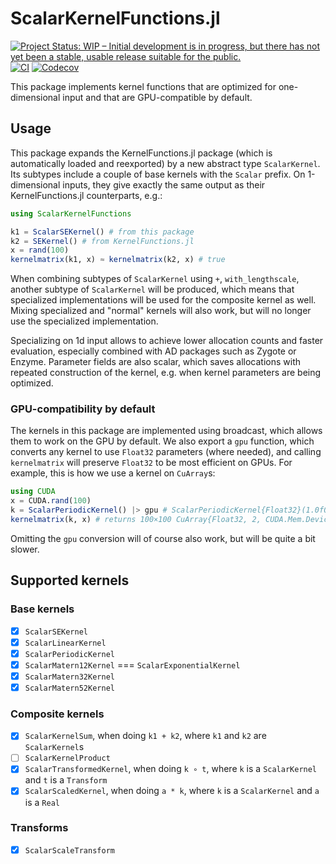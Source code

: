 # ScalarKernelFunctions.jl

[![Project Status: WIP – Initial development is in progress, but there has not yet been a stable, usable release suitable for the public.](https://www.repostatus.org/badges/latest/wip.svg)](https://www.repostatus.org/#wip)
[![CI](https://github.com/JuliaGaussianProcesses/ScalarKernelFunctions.jl/actions/workflows/CI.yml/badge.svg)](https://github.com/JuliaGaussianProcesses/ScalarKernelFunctions.jl/actions/workflows/CI.yml)
[![Codecov](https://codecov.io/gh/JuliaGaussianProcesses/ScalarKernelFunctions.jl/branch/master/graph/badge.svg)](https://codecov.io/gh/JuliaGaussianProcesses/ScalarKernelFunctions.jl/tree/master)

This package implements kernel functions that are optimized for one-dimensional input and
that are GPU-compatible by default.

## Usage
This package expands the KernelFunctions.jl package (which is automatically loaded and
reexported) by a new abstract type `ScalarKernel`.
Its subtypes include a couple of base kernels with the `Scalar` prefix.
On 1-dimensional inputs, they give exactly the same output as their KernelFunctions.jl
counterparts, e.g.:
```julia
using ScalarKernelFunctions

k1 = ScalarSEKernel() # from this package
k2 = SEKernel() # from KernelFunctions.jl
x = rand(100)
kernelmatrix(k1, x) ≈ kernelmatrix(k2, x) # true
```
When combining subtypes of `ScalarKernel` using `+`, `with_lengthscale`, another subtype of
`ScalarKernel` will be produced, which means that specialized implementations will be used
for the composite kernel as well.
Mixing specialized and "normal" kernels will also work, but will no longer use the
specialized implementation.

Specializing on 1d input allows to achieve lower allocation counts and faster evaluation,
especially combined with AD packages such as Zygote or Enzyme. Parameter fields are also
scalar, which saves allocations with repeated construction of the kernel, e.g. when kernel
parameters are being optimized.

### GPU-compatibility by default
The kernels in this package are implemented using broadcast, which allows them to work on
the GPU by default. We also export a `gpu` function, which converts any kernel to use
`Float32` parameters (where needed), and calling `kernelmatrix` will preserve `Float32` to
be most efficient on GPUs. For example, this is how we use a kernel on `CuArray`s:
```julia
using CUDA
x = CUDA.rand(100)
k = ScalarPeriodicKernel() |> gpu # ScalarPeriodicKernel{Float32}(1.0f0)
kernelmatrix(k, x) # returns 100×100 CuArray{Float32, 2, CUDA.Mem.DeviceBuffer}
```
Omitting the `gpu` conversion will of course also work, but will be quite a bit slower.

## Supported kernels
### Base kernels
- [x] `ScalarSEKernel`
- [x] `ScalarLinearKernel`
- [x] `ScalarPeriodicKernel`
- [x] `ScalarMatern12Kernel` === `ScalarExponentialKernel`
- [x] `ScalarMatern32Kernel`
- [x] `ScalarMatern52Kernel`

### Composite kernels
- [x] `ScalarKernelSum`, when doing `k1 + k2`, where `k1` and `k2` are `ScalarKernel`s
- [ ] `ScalarKernelProduct`
- [x] `ScalarTransformedKernel`, when doing `k ∘ t`, where `k` is a `ScalarKernel` and `t` is a `Transform`
- [x] `ScalarScaledKernel`, when doing `a * k`, where `k` is a `ScalarKernel` and `a` is a `Real`

### Transforms
- [x] `ScalarScaleTransform`
<!-- - [ ] `ScalarConstantKernel`
- [ ] `WhiteKernel`
- [ ] `EyeKernel`
- [ ] `ZeroKernel`
- [ ] `WienerKernel`
- [ ] `CosineKernel`
- [ ] `GaussianKernel`
- [ ] `LaplacianKernel`
- [ ] `ExponentialKernel`
- [ ] `GammaExponentialKernel`
- [ ] `ExponentiatedKernel`
- [ ] `FBMKernel`
- [ ] `MaternKernel`
- [ ] `PolynomialKernel`
- [ ] `RationalKernel`
- [ ] `RationalQuadraticKernel`
- [ ] `GammaRationalKernel`
- [ ] `PiecewisePolynomialKernel`
- [ ] `NeuralNetworkKernel`
- [ ] `KernelTensorProduct`
- [ ] `NormalizedKernel`
- [ ] `GibbsKernel` -->

